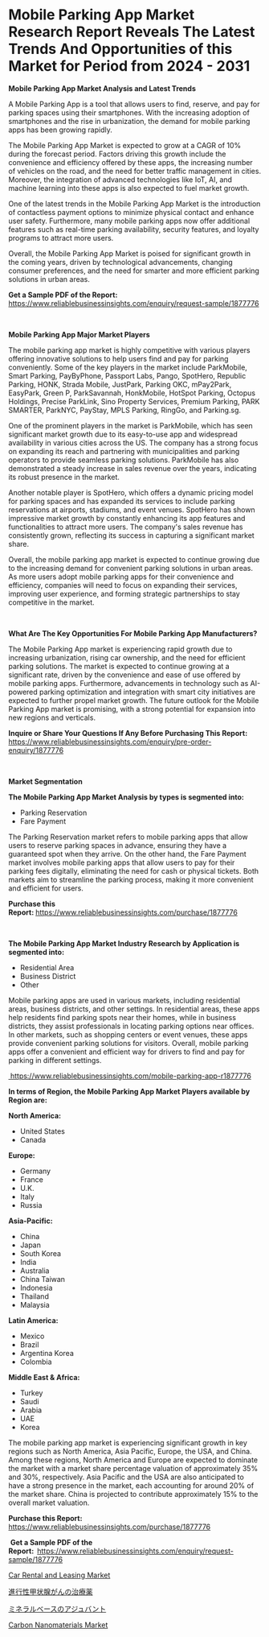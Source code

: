 <p><h1>Mobile Parking App Market Research Report Reveals The Latest Trends And Opportunities of this Market for Period from 2024 - 2031</h1></p><p><strong>Mobile Parking App Market Analysis and Latest Trends</strong></p>
<p><p>A Mobile Parking App is a tool that allows users to find, reserve, and pay for parking spaces using their smartphones. With the increasing adoption of smartphones and the rise in urbanization, the demand for mobile parking apps has been growing rapidly.</p><p>The Mobile Parking App Market is expected to grow at a CAGR of 10% during the forecast period. Factors driving this growth include the convenience and efficiency offered by these apps, the increasing number of vehicles on the road, and the need for better traffic management in cities. Moreover, the integration of advanced technologies like IoT, AI, and machine learning into these apps is also expected to fuel market growth.</p><p>One of the latest trends in the Mobile Parking App Market is the introduction of contactless payment options to minimize physical contact and enhance user safety. Furthermore, many mobile parking apps now offer additional features such as real-time parking availability, security features, and loyalty programs to attract more users.</p><p>Overall, the Mobile Parking App Market is poised for significant growth in the coming years, driven by technological advancements, changing consumer preferences, and the need for smarter and more efficient parking solutions in urban areas.</p></p>
<p><strong>Get a Sample PDF of the Report:&nbsp;</strong> <a href="https://www.reliablebusinessinsights.com/enquiry/request-sample/1877776">https://www.reliablebusinessinsights.com/enquiry/request-sample/1877776</a></p>
<p>&nbsp;</p>
<p><strong>Mobile Parking App Major Market Players</strong></p>
<p><p>The mobile parking app market is highly competitive with various players offering innovative solutions to help users find and pay for parking conveniently. Some of the key players in the market include ParkMobile, Smart Parking, PayByPhone, Passport Labs, Pango, SpotHero, Republic Parking, HONK, Strada Mobile, JustPark, Parking OKC, mPay2Park, EasyPark, Green P, ParkSavannah, HonkMobile, HotSpot Parking, Octopus Holdings, Precise ParkLink, Sino Property Services, Premium Parking, PARK SMARTER, ParkNYC, PayStay, MPLS Parking, RingGo, and Parking.sg.</p><p>One of the prominent players in the market is ParkMobile, which has seen significant market growth due to its easy-to-use app and widespread availability in various cities across the US. The company has a strong focus on expanding its reach and partnering with municipalities and parking operators to provide seamless parking solutions. ParkMobile has also demonstrated a steady increase in sales revenue over the years, indicating its robust presence in the market.</p><p>Another notable player is SpotHero, which offers a dynamic pricing model for parking spaces and has expanded its services to include parking reservations at airports, stadiums, and event venues. SpotHero has shown impressive market growth by constantly enhancing its app features and functionalities to attract more users. The company's sales revenue has consistently grown, reflecting its success in capturing a significant market share.</p><p>Overall, the mobile parking app market is expected to continue growing due to the increasing demand for convenient parking solutions in urban areas. As more users adopt mobile parking apps for their convenience and efficiency, companies will need to focus on expanding their services, improving user experience, and forming strategic partnerships to stay competitive in the market.</p></p>
<p>&nbsp;</p>
<p><strong>What Are The Key Opportunities For Mobile Parking App Manufacturers?</strong></p>
<p><p>The Mobile Parking App market is experiencing rapid growth due to increasing urbanization, rising car ownership, and the need for efficient parking solutions. The market is expected to continue growing at a significant rate, driven by the convenience and ease of use offered by mobile parking apps. Furthermore, advancements in technology such as AI-powered parking optimization and integration with smart city initiatives are expected to further propel market growth. The future outlook for the Mobile Parking App market is promising, with a strong potential for expansion into new regions and verticals.</p></p>
<p><strong>Inquire or Share Your Questions If Any Before Purchasing This Report:</strong> <a href="https://www.reliablebusinessinsights.com/enquiry/pre-order-enquiry/1877776">https://www.reliablebusinessinsights.com/enquiry/pre-order-enquiry/1877776</a></p>
<p>&nbsp;</p>
<p><strong>Market Segmentation</strong></p>
<p><strong>The Mobile Parking App Market Analysis by types is segmented into:</strong></p>
<p><ul><li>Parking Reservation</li><li>Fare Payment</li></ul></p>
<p><p>The Parking Reservation market refers to mobile parking apps that allow users to reserve parking spaces in advance, ensuring they have a guaranteed spot when they arrive. On the other hand, the Fare Payment market involves mobile parking apps that allow users to pay for their parking fees digitally, eliminating the need for cash or physical tickets. Both markets aim to streamline the parking process, making it more convenient and efficient for users.</p></p>
<p><strong>Purchase this Report:&nbsp;</strong><a href="https://www.reliablebusinessinsights.com/purchase/1877776">https://www.reliablebusinessinsights.com/purchase/1877776</a></p>
<p>&nbsp;</p>
<p><strong>The Mobile Parking App Market Industry Research by Application is segmented into:</strong></p>
<p><ul><li>Residential Area</li><li>Business District</li><li>Other</li></ul></p>
<p><p>Mobile parking apps are used in various markets, including residential areas, business districts, and other settings. In residential areas, these apps help residents find parking spots near their homes, while in business districts, they assist professionals in locating parking options near offices. In other markets, such as shopping centers or event venues, these apps provide convenient parking solutions for visitors. Overall, mobile parking apps offer a convenient and efficient way for drivers to find and pay for parking in different settings.</p></p>
<p><a href="https://www.reliablebusinessinsights.com/mobile-parking-app-r1877776">&nbsp;https://www.reliablebusinessinsights.com/mobile-parking-app-r1877776</a></p>
<p><strong>In terms of Region, the Mobile Parking App Market Players available by Region are:</strong></p>
<p>
    <p> <strong> North America: </strong>
        <ul>
            <li>United States</li>
            <li>Canada</li>
        </ul>
        </p> 
    <p> <strong> Europe: </strong>
        <ul>
            <li>Germany</li>
            <li>France</li>
            <li>U.K.</li>
            <li>Italy</li>
            <li>Russia</li>
        </ul>
        </p> 
    <p> <strong> Asia-Pacific: </strong>
        <ul>
            <li>China</li>
            <li>Japan</li>
            <li>South Korea</li>
            <li>India</li>
            <li>Australia</li>
            <li>China Taiwan</li>
            <li>Indonesia</li>
            <li>Thailand</li>
            <li>Malaysia</li>
        </ul>
        </p> 
    <p> <strong> Latin America: </strong>
        <ul>
            <li>Mexico</li>
            <li>Brazil</li>
            <li>Argentina Korea</li>
            <li>Colombia</li>
        </ul>
        </p> 
    <p> <strong> Middle East & Africa: </strong>
        <ul>
            <li>Turkey</li>
            <li>Saudi</li>
            <li>Arabia</li>
            <li>UAE</li>
            <li>Korea</li>
        </ul>
    </p>
    </p>
<p><p>The mobile parking app market is experiencing significant growth in key regions such as North America, Asia Pacific, Europe, the USA, and China. Among these regions, North America and Europe are expected to dominate the market with a market share percentage valuation of approximately 35% and 30%, respectively. Asia Pacific and the USA are also anticipated to have a strong presence in the market, each accounting for around 20% of the market share. China is projected to contribute approximately 15% to the overall market valuation.</p></p>
<p><strong>Purchase this Report: </strong><a href="https://www.reliablebusinessinsights.com/purchase/1877776">https://www.reliablebusinessinsights.com/purchase/1877776</a></p>
<p>&nbsp;<strong>Get a Sample PDF of the Report:&nbsp;&nbsp;</strong><a href="https://www.reliablebusinessinsights.com/enquiry/request-sample/1877776">https://www.reliablebusinessinsights.com/enquiry/request-sample/1877776</a></p>
<p><strong></strong></p>
<p><p><a href="https://github.com/dringals/Market-Research-Report-List-5/blob/main/car-rental-and-leasing-market.md">Car Rental and Leasing Market</a></p><p><a href="https://github.com/LeoraEber/Market-Research-Report-List-1/blob/main/3370909181623.md">進行性甲状腺がんの治療薬</a></p><p><a href="https://github.com/xtkhtofdt934839/Market-Research-Report-List-3/blob/main/5591048181624.md">ミネラルベースのアジュバント</a></p><p><a href="https://github.com/mharielmesa/Market-Research-Report-List-4/blob/main/carbon-nanomaterials-market.md">Carbon Nanomaterials Market</a></p></p>